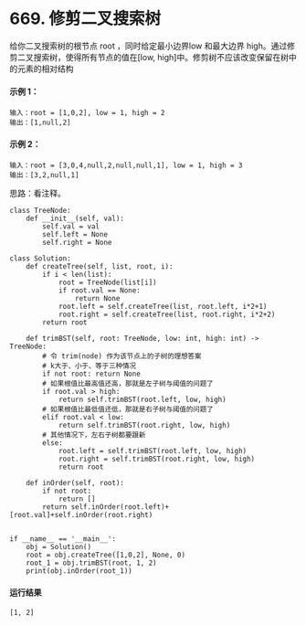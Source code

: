 # 669. 修剪二叉搜索树
给你二叉搜索树的根节点 root ，同时给定最小边界low 和最大边界 high。通过修剪二叉搜索树，使得所有节点的值在[low, high]中。修剪树不应该改变保留在树中的元素的相对结构

#### 示例 1：

    输入：root = [1,0,2], low = 1, high = 2
    输出：[1,null,2]
#### 示例 2：


    输入：root = [3,0,4,null,2,null,null,1], low = 1, high = 3
    输出：[3,2,null,1]

思路：看注释。

    class TreeNode:
        def __init__(self, val):
            self.val = val
            self.left = None
            self.right = None

    class Solution:
        def createTree(self, list, root, i):
            if i < len(list):
                root = TreeNode(list[i])
                if root.val == None:
                    return None
                root.left = self.createTree(list, root.left, i*2+1)
                root.right = self.createTree(list, root.right, i*2+2)
            return root

        def trimBST(self, root: TreeNode, low: int, high: int) -> TreeNode:
            # 令 trim(node) 作为该节点上的子树的理想答案
            # k大于、小于、等于三种情况
            if not root: return None
            # 如果根值比最高值还高，那就是左子树与阈值的问题了
            if root.val > high:
                return self.trimBST(root.left, low, high)
            # 如果根值比最低值还低，那就是右子树与阈值的问题了
            elif root.val < low:
                return self.trimBST(root.right, low, high)
            # 其他情况下，左右子树都要跟新
            else:
                root.left = self.trimBST(root.left, low, high)
                root.right = self.trimBST(root.right, low, high)
                return root

        def inOrder(self, root):
            if not root:
                return []
            return self.inOrder(root.left)+[root.val]+self.inOrder(root.right)


    if __name__ == '__main__':
        obj = Solution()
        root = obj.createTree([1,0,2], None, 0)
        root_1 = obj.trimBST(root, 1, 2)
        print(obj.inOrder(root_1))
        
#### 运行结果
    [1, 2]
